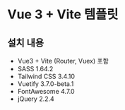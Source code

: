 # Vue 3 + Vite 템플릿
## 설치 내용
- Vue3 + Vite (Router, Vuex) 포함 
- SASS 1.64.2
- Tailwind CSS 3.4.10
- Vuetify 3.7.0-beta.1  
- FontAwesome 4.7.0
- jQuery 2.2.4 